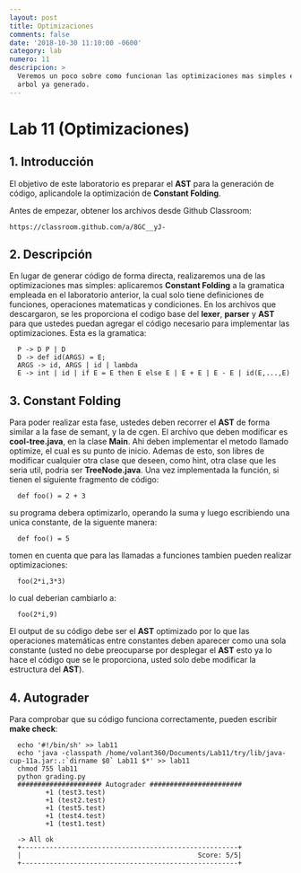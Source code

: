 ```yaml
---
layout: post
title: Optimizaciones
comments: false
date: '2018-10-30 11:10:00 -0600'
category: lab
numero: 11
descripcion: >
  Veremos un poco sobre como funcionan las optimizaciones mas simples en un
  arbol ya generado.
---
```


# Lab 11 \(Optimizaciones\)

## 1. Introducción

El objetivo de este laboratorio es preparar el **AST** para la generación de código, aplicandole la optimización de **Constant Folding**.

Antes de empezar, obtener los archivos desde Github Classroom:

```text
https://classroom.github.com/a/8GC__yJ-
```

## 2. Descripción

En lugar de generar código de forma directa, realizaremos una de las optimizaciones mas simples: aplicaremos **Constant Folding** a la gramatica empleada en el laboratorio anterior, la cual solo tiene definiciones de funciones, operaciones matematicas y condiciones. En los archivos que descargaron, se les proporciona el codigo base del **lexer**, **parser** y **AST** para que ustedes puedan agregar el código necesario para implementar las optimizaciones. Esta es la gramatica:

```text
  P -> D P | D
  D -> def id(ARGS) = E;
  ARGS -> id, ARGS | id | lambda
  E -> int | id | if E = E then E else E | E + E | E - E | id(E,...,E)
```

## 3. Constant Folding

Para poder realizar esta fase, ustedes deben recorrer el **AST** de forma similar a la fase de semant, y la de cgen. El archivo que deben modificar es **cool-tree.java**, en la clase **Main**. Ahi deben implementar el metodo llamado optimize, el cual es su punto de inicio. Ademas de esto, son libres de modificar cualquier otra clase que deseen, como hint, otra clase que les seria util, podria ser **TreeNode.java**. Una vez implementada la función, si tienen el siguiente fragmento de código:

```text
  def foo() = 2 + 3
```

su programa debera optimizarlo, operando la suma y luego escribiendo una unica constante, de la siguente manera:

```text
  def foo() = 5
```

tomen en cuenta que para las llamadas a funciones tambien pueden realizar optimizaciones:

```text
  foo(2*i,3*3)
```

lo cual deberian cambiarlo a:

```text
  foo(2*i,9)
```

El output de su código debe ser el **AST** optimizado por lo que las operaciones matemáticas entre constantes deben aparecer como una sola constante \(usted no debe preocuparse por desplegar el **AST** esto ya lo hace el código que se le proporciona, usted solo debe modificar la estructura del **AST**\).

## 4. Autograder

Para comprobar que su código funciona correctamente, pueden escribir **make check**:

```text
  echo '#!/bin/sh' >> lab11
  echo 'java -classpath /home/volant360/Documents/Lab11/try/lib/java-cup-11a.jar:.:`dirname $0` Lab11 $*' >> lab11
  chmod 755 lab11
  python grading.py
  ##################### Autograder #######################
         +1 (test3.test)
         +1 (test2.test)
         +1 (test5.test)
         +1 (test4.test)
         +1 (test1.test)

  -> All ok
  +------------------------------------------------------+
  |                                            Score: 5/5|
  +------------------------------------------------------+
```



